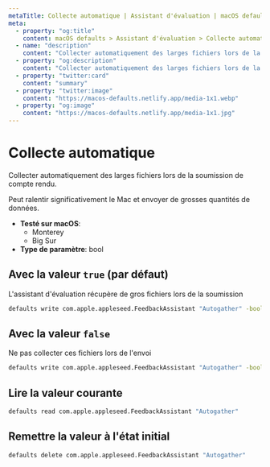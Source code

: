 ```yaml
---
metaTitle: Collecte automatique | Assistant d'évaluation | macOS defaults
meta:
  - property: "og:title"
    content: macOS defaults > Assistant d'évaluation > Collecte automatique
  - name: "description"
    content: "Collecter automatiquement des larges fichiers lors de la soumission de compte rendu.\n\nPeut ralentir significativement le Mac et envoyer de grosses quantités de données.\n"
  - property: "og:description"
    content: "Collecter automatiquement des larges fichiers lors de la soumission de compte rendu.\n\nPeut ralentir significativement le Mac et envoyer de grosses quantités de données.\n"
  - property: "twitter:card"
    content: "summary"
  - property: "twitter:image"
    content: "https://macos-defaults.netlify.app/media-1x1.webp"
  - property: "og:image"
    content: "https://macos-defaults.netlify.app/media-1x1.jpg"
---
```

# Collecte automatique

Collecter automatiquement des larges fichiers lors de la soumission de compte rendu.

Peut ralentir significativement le Mac et envoyer de grosses quantités de données.


<!-- break lists -->

- **Testé sur macOS**:
  * Monterey
  * Big Sur
- **Type de paramètre**: bool

## Avec la valeur `true` (par défaut)

L'assistant d'évaluation récupère de gros fichiers lors de la soumission

```bash
defaults write com.apple.appleseed.FeedbackAssistant "Autogather" -bool "true" 
```

## Avec la valeur `false`

Ne pas collecter ces fichiers lors de l'envoi

```bash
defaults write com.apple.appleseed.FeedbackAssistant "Autogather" -bool "false" 
```

## Lire la valeur courante
```bash
defaults read com.apple.appleseed.FeedbackAssistant "Autogather"
```

## Remettre la valeur à l'état initial
```bash
defaults delete com.apple.appleseed.FeedbackAssistant "Autogather"
```
